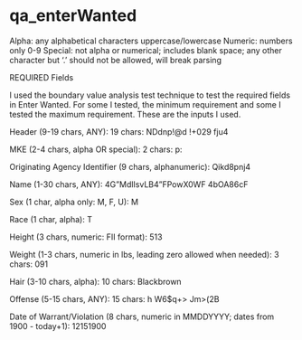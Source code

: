 # qa_enterWanted

Alpha: any alphabetical characters uppercase/lowercase
Numeric: numbers only 0-9
Special: not alpha or numerical; includes blank space; any other character but ‘.’ should not be allowed, will break parsing

REQUIRED Fields

I used the boundary value analysis test technique to test the required fields in Enter Wanted. For some I tested, the minimum requirement and some I tested the maximum requirement.
These are the inputs I used.

Header (9-19 chars, ANY): 
19 chars: NDdnp!@d !+029 fju4

MKE (2-4 chars, alpha OR special):
2 chars: p:

Originating Agency Identifier (9 chars, alphanumeric):
Qikd8pnj4

Name (1-30 chars, ANY):
4G”MdlIsvLB4”FPowX0WF 4bOA86cF

Sex (1 char, alpha only: M, F, U):
M

Race (1 char, alpha):
T

Height (3 chars, numeric: FII format):
513

Weight (1-3 chars, numeric in lbs, leading zero allowed when needed):
3 chars: 091

Hair (3-10 chars, alpha):
10 chars: Blackbrown

Offense (5-15 chars, ANY):
15 chars: h W6$q+> Jm>(2B

Date of Warrant/Violation (8 chars, numeric in MMDDYYYY; dates from 1900 - today+1):
12151900

